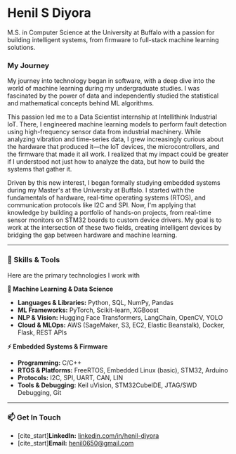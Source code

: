 # Henil S Diyora

M.S. in Computer Science at the University at Buffalo with a passion for building intelligent systems, from firmware to full-stack machine learning solutions.

### My Journey
My journey into technology began in software, with a deep dive into the world of machine learning during my undergraduate studies. I was fascinated by the power of data and independently studied the statistical and mathematical concepts behind ML algorithms.

This passion led me to a Data Scientist internship at Intellithink Industrial IoT. There, I engineered machine learning models to perform fault detection using high-frequency sensor data from industrial machinery. While analyzing vibration and time-series data, I grew increasingly curious about the hardware that produced it—the IoT devices, the microcontrollers, and the firmware that made it all work. I realized that my impact could be greater if I understood not just how to analyze the data, but how to build the systems that gather it.

Driven by this new interest, I began formally studying embedded systems during my Master's at the University at Buffalo. I started with the fundamentals of hardware, real-time operating systems (RTOS), and communication protocols like I2C and SPI. Now, I'm applying that knowledge by building a portfolio of hands-on projects, from real-time sensor monitors on STM32 boards to custom device drivers. My goal is to work at the intersection of these two fields, creating intelligent devices by bridging the gap between hardware and machine learning.

---

### 🔧 Skills & Tools

Here are the primary technologies I work with

**🤖 Machine Learning & Data Science**
* **Languages & Libraries:** Python, SQL, NumPy, Pandas
* **ML Frameworks:** PyTorch, Scikit-learn, XGBoost
* **NLP & Vision:** Hugging Face Transformers, LangChain, OpenCV, YOLO
* **Cloud & MLOps:** AWS (SageMaker, S3, EC2, Elastic Beanstalk), Docker, Flask, REST APIs

**⚡ Embedded Systems & Firmware**
* **Programming:** C/C++
* **RTOS & Platforms:** FreeRTOS, Embedded Linux (basic), STM32, Arduino
* **Protocols:** I2C, SPI, UART, CAN, LIN
* **Tools & Debugging:** Keil uVision, STM32CubeIDE, JTAG/SWD Debugging, Git

---

### 📫 Get In Touch

* [cite_start]**LinkedIn:** [linkedin.com/in/henil-diyora](https://www.linkedin.com/in/henil-diyora)
* [cite_start]**Email:** [henil0650@gmail.com](mailto:henil0650@gmail.com)
